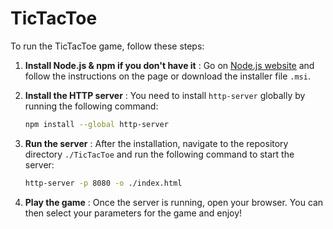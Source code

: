 # TicTacToe

To run the TicTacToe game, follow these steps:

1. **Install Node.js & npm if you don't have it** :
Go on [Node.js website](https://nodejs.org/en/download) and follow the instructions on the page or download the installer file `.msi`.


2. **Install the HTTP server** :
   You need to install `http-server` globally by running the following command:

   ```bash
   npm install --global http-server
   ```
3. **Run the server** :
    After the installation, navigate to the repository directory `./TicTacToe` and run the following command to start the server:

    ```bash
    http-server -p 8080 -o ./index.html
    ```
4. **Play the game** :
Once the server is running, open your browser. You can then select your parameters for the game and enjoy!